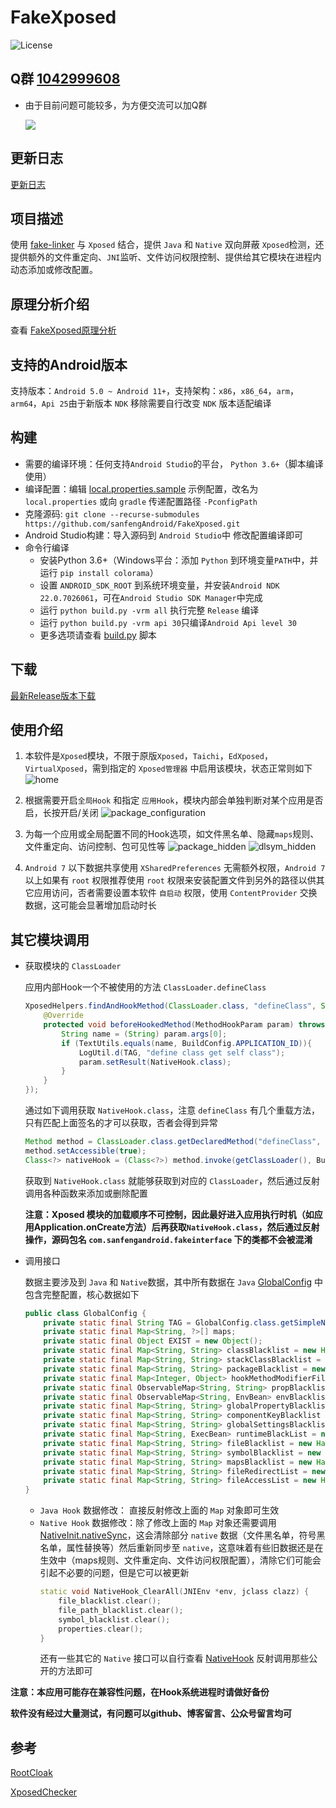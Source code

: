 # FakeXposed
![License](https://img.shields.io/badge/License-Apache2-blue)

## Q群 [1042999608](https://jq.qq.com/?_wv=1027&k=T2uqtjjE)
- 由于目前问题可能较多，为方便交流可以加Q群

    ![](https://cdn.jsdelivr.net/gh/sanfengAndroid/sanfengAndroid.github.io@main/images/qq_group.jpg)
## 更新日志
[更新日志](docs/cn/app_changes.md)

## 项目描述
使用 [fake-linker](https://github.com/sanfengAndroid/fake-linker) 与 `Xposed` 结合，提供 `Java` 和 `Native` 双向屏蔽 `Xposed`检测，还提供额外的文件重定向、`JNI`监听、文件访问权限控制、提供给其它模块在进程内动态添加或修改配置。

## 原理分析介绍
查看 [FakeXposed原理分析](https://sanfengandroid.github.io/2021/02/20/fakexposed-principle-analyze/)

## 支持的Android版本
支持版本：`Android 5.0 ~ Android 11+`，支持架构：`x86`，`x86_64`，`arm`，`arm64`，`Api 25`由于新版本 `NDK` 移除需要自行改变 `NDK` 版本适配编译

## 构建
- 需要的编译环境：任何支持`Android Studio`的平台， `Python 3.6+`（脚本编译使用）
- 编译配置：编辑 [local.properties.sample](local.properties.sample) 示例配置，改名为 `local.properties` 或向 `gradle` 传递配置路径 `-PconfigPath`
- 克隆源码: `git clone --recurse-submodules https://github.com/sanfengAndroid/FakeXposed.git`
- Android Studio构建：导入源码到 `Android Studio`中 修改配置编译即可
- 命令行编译
  - 安装Python 3.6+（Windows平台：添加 `Python` 到环境变量`PATH`中，并运行 `pip install colorama`）
  - 设置 `ANDROID_SDK_ROOT` 到系统环境变量，并安装`Android NDK 22.0.7026061`，可在`Android Studio SDK Manager`中完成
  - 运行 `python build.py -vrm all` 执行完整 `Release` 编译
  - 运行 `python build.py -vrm api 30`只编译`Android Api level 30`
  - 更多选项请查看 [build.py](build.py) 脚本

## 下载
[最新Release版本下载](https://github.com/sanfengAndroid/FakeXposed/releases/latest)

## 使用介绍
1. 本软件是`Xposed`模块，不限于原版`Xposed`，`Taichi`，`EdXposed`，`VirtualXposed`，需到指定的 `Xposed管理器` 中启用该模块，状态正常则如下 ![home](capture/cn/home.png)
2. 根据需要开启`全局Hook` 和指定 `应用Hook`，模块内部会单独判断对某个应用是否启，长按开启/关闭 ![package_configuration](capture/cn/package_configuration.png)

3. 为每一个应用或全局配置不同的Hook选项，如文件黑名单、隐藏`maps`规则、文件重定向、访问控制、包可见性等 ![package_hidden](capture/cn/package_hidden.png) ![dlsym_hidden](capture/cn/dlsym_hidden.png)
4. `Android 7` 以下数据共享使用 `XSharedPreferences` 无需额外权限，`Android 7` 以上如果有 `root` 权限推荐使用 `root` 权限来安装配置文件到另外的路径以供其它应用访问，否者需要设置本软件 `自启动` 权限，使用 `ContentProvider` 交换数据，这可能会显著增加启动时长

## 其它模块调用
- 获取模块的 `ClassLoader`

    应用内部Hook一个不被使用的方法 `ClassLoader.defineClass`
    ```Java
    XposedHelpers.findAndHookMethod(ClassLoader.class, "defineClass", String.class, byte[].class, int.class, int.class, new XC_MethodHook() {
        @Override
        protected void beforeHookedMethod(MethodHookParam param) throws Throwable {
            String name = (String) param.args[0];
            if (TextUtils.equals(name, BuildConfig.APPLICATION_ID)){
                LogUtil.d(TAG, "define class get self class");
                param.setResult(NativeHook.class);
            }
        }
    });
    ```
    通过如下调用获取 `NativeHook.class`，注意 `defineClass` 有几个重载方法，只有匹配上面签名的才可以获取，否者会得到异常
    ```Java
    Method method = ClassLoader.class.getDeclaredMethod("defineClass", String.class, byte[].class, int.class, int.class);
    method.setAccessible(true);
    Class<?> nativeHook = (Class<?>) method.invoke(getClassLoader(), BuildConfig.APPLICATION_ID, null, 0, 0);
    ```
    获取到 `NativeHook.class` 就能够获取到对应的 `ClassLoader`，然后通过反射调用各种函数来添加或删除配置

    **注意：Xposed 模块的加载顺序不可控制，因此最好进入应用执行时机（如应用Application.onCreate方法）后再获取`NativeHook.class`，然后通过反射操作，源码包名 `com.sanfengandroid.fakeinterface` 下的类都不会被混淆**
- 调用接口

    数据主要涉及到 `Java` 和 `Native`数据，其中所有数据在 `Java` [GlobalConfig](app/src/main/java/com/sanfengandroid/fakeinterface/GlobalConfig.java) 中包含完整配置，核心数据如下
    ```Java
    public class GlobalConfig {
        private static final String TAG = GlobalConfig.class.getSimpleName();
        private static final Map<String, ?>[] maps;
        private static final Object EXIST = new Object();
        private static final Map<String, String> classBlacklist = new HashMap<>();
        private static final Map<String, String> stackClassBlacklist = new HashMap<>();
        private static final Map<String, String> packageBlacklist = new HashMap<>();
        private static final Map<Integer, Object> hookMethodModifierFilter = new HashMap<>();
        private static final ObservableMap<String, String> propBlacklist = new ObservableMap<>();
        private static final ObservableMap<String, EnvBean> envBlacklist = new ObservableMap<>();
        private static final Map<String, String> globalPropertyBlacklist = new HashMap<>();
        private static final Map<String, String> componentKeyBlacklist = new HashMap<>();
        private static final Map<String, String> globalSettingsBlacklist = new HashMap<>();
        private static final Map<String, ExecBean> runtimeBlackList = new HashMap<>();
        private static final Map<String, String> fileBlacklist = new HashMap<>();
        private static final Map<String, String> symbolBlacklist = new HashMap<>();
        private static final Map<String, String> mapsBlacklist = new HashMap<>();
        private static final Map<String, String> fileRedirectList = new HashMap<>();
        private static final Map<String, String> fileAccessList = new HashMap<>();
    }
    ```
    - `Java Hook` 数据修改： 直接反射修改上面的 `Map` 对象即可生效
    - `Native Hook` 数据修改：除了修改上面的 `Map` 对象还需要调用 [NativeInit.nativeSync](app/src/main/java/com/sanfengandroid/fakeinterface/NativeInit.java#nativeSync)，这会清除部分 `native` 数据（文件黑名单，符号黑名单，属性替换等）然后重新同步至 `native`，这意味着有些旧数据还是在生效中（maps规则、文件重定向、文件访问权限配置），清除它们可能会引起不必要的问题，但是它可以被更新
        ```cpp
        static void NativeHook_ClearAll(JNIEnv *env, jclass clazz) {
            file_blacklist.clear();
            file_path_blacklist.clear();
            symbol_blacklist.clear();
            properties.clear();
        }
        ```
        还有一些其它的 `Native` 接口可以自行查看 [NativeHook](app/src/main/java/com/sanfengandroid/fakeinterface/NativeHook.java) 反射调用那些公开的方法即可

**注意：本应用可能存在兼容性问题，在Hook系统进程时请做好备份**

**软件没有经过大量测试，有问题可以github、博客留言、公众号留言均可**
## 参考
[RootCloak](https://github.com/devadvance/rootcloak)

[XposedChecker](https://github.com/w568w/XposedChecker)